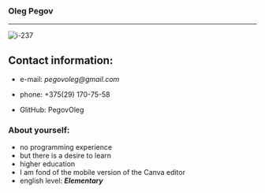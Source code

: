 ### **Oleg Pegov**
***
![i-237](https://github.com/PegovOleg/rsschool-cv/assets/135060670/3d5bd492-df12-4808-8fcd-f5c41f6754ca)

## Contact information:

* e-mail: _pegovoleg@gmail.com_

* phone: +375(29) 170-75-58
* GlitHub: PegovOleg
  

### About yourself:
 * no programming experience
 * but there is a desire to learn
 * higher education
 * I am fond of the mobile version of the Canva editor
 * english level: ***Elementary***
 

